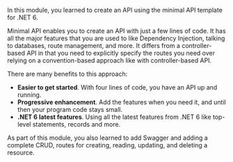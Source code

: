 In this module, you learned to create an API using the minimal API template for .NET 6.

Minimal API enables you to create an API with just a few lines of code. It has all the major features that you are used to like Dependency Injection, talking to databases, route management, and more. It differs from a controller-based API in that you need to explicitly specify the routes you need over relying on a convention-based approach like with controller-based API.

There are many benefits to this approach:

- **Easier to get started**. With four lines of code, you have an API up and running.
- **Progressive enhancement**. Add the features when you need it, and until then your program code stays small.
- **.NET 6 latest features**. Using all the latest features from .NET 6 like top-level statements, records and more.

As part of this module, you also learned to add Swagger and adding a complete CRUD, routes for creating, reading, updating, and deleting a resource.
